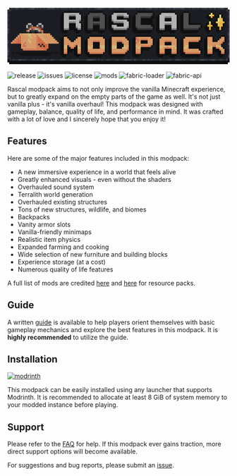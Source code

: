 ![banner](./assets/banner.png)

![release](https://img.shields.io/github/v/release/rabbit-time/rascal-modpack?logo=github&color=22272E)
![issues](https://img.shields.io/github/issues-raw/rabbit-time/rascal-modpack?style=flat&label=issues&color=22272E&logo=github)
![license](https://img.shields.io/github/license/rabbit-time/rascal-modpack?style=flat)
![mods](https://img.shields.io/github/directory-file-count/rabbit-time/rascal-modpack/mods?type=file&style=flat&label=mods)
![fabric-loader](https://img.shields.io/badge/fabric--loader-0.15.11-blue?style=flat)
![fabric-api](https://img.shields.io/badge/fabric--api-0.92.2-blue?style=flat)

Rascal modpack aims to not only improve the vanilla Minecraft experience, but to greatly expand on the empty parts of the game as well. It's not just vanilla plus - it's vanilla overhaul! This modpack was designed with gameplay, balance, quality of life, and performance in mind. It was crafted with a lot of love and I sincerely hope that you enjoy it!

## Features
Here are some of the major features included in this modpack:
- A new immersive experience in a world that feels alive
- Greatly enhanced visuals - even without the shaders
- Overhauled sound system
- Terralith world generation
- Overhauled existing structures
- Tons of new structures, wildlife, and biomes
- Backpacks
- Vanity armor slots
- Vanilla-friendly minimaps
- Realistic item physics
- Expanded farming and cooking
- Wide selection of new furniture and building blocks
- Experience storage (at a cost)
- Numerous quality of life features

A full list of mods are credited [here](./docs/mod_list.md) and [here](./docs/resourcepack_list.md) for resource packs.

## Guide
A written [guide](./docs/guide.md) is available to help players orient themselves with basic gameplay mechanics and explore the best features in this modpack. It is **highly recommended** to utilize the guide.

## Installation
[![modrinth](https://img.shields.io/modrinth/game-versions/F9jhv9Km?color=00AF5C&label=latest&logo=modrinth&style=flat&last=true)](https://modrinth.com/modpack/rascal-modpack)

This modpack can be easily installed using any launcher that supports Modrinth. It is recommended to allocate at least 8 GiB of system memory to your modded instance before playing.

## Support
Please refer to the [FAQ](./docs/faq.md) for help. If this modpack ever gains traction, more direct support options will become available.

For suggestions and bug reports, please submit an [issue](https://github.com/rabbit-time/rascal-modpack/issues).
